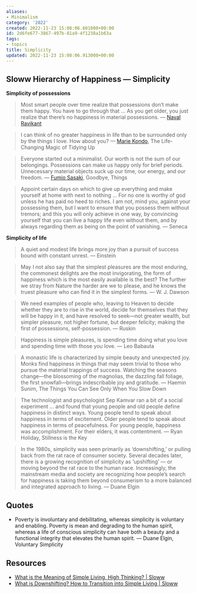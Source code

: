 ```yaml
---
aliases:
- Minimalism
category: '2022'
created: 2022-11-23 15:08:06.601000+00:00
id: 2d6fe677-3867-497b-81a9-4f1238a1b63a
tags:
- topics
title: Simplicity
updated: 2022-11-23 15:08:06.913000+00:00
---
```

   
## Sloww Hierarchy of Happiness — Simplicity   
   
**Simplicity of possessions**   
   
> Most smart people over time realize that possessions don’t make them happy. You have to go through that ... As you get older, you just realize that there’s no happiness in material possessions. — [Naval Ravikant](/not_created.md)   
   
> I can think of no greater happiness in life than to be surrounded only by the things I love. How about you? — [Marie Kondo](/not_created.md), The Life-Changing Magic of Tidying Up   
   
> Everyone started out a minimalist. Our worth is not the sum of our belongings. Possessions can make us happy only for brief periods. Unnecessary material objects suck up our time, our energy, and our freedom. — [Fumio Sasaki](/not_created.md), Goodbye, Things   
   
> Appoint certain days on which to give up everything and make yourself at home with next to nothing ... For no one is worthy of god unless he has paid no heed to riches. I am not, mind you, against your possessing them, but I want to ensure that you possess them without tremors; and this you will only achieve in one way, by convincing yourself that you can live a happy life even without them, and by always regarding them as being on the point of vanishing. — Seneca   
   
**Simplicity of life**   
   
> A quiet and modest life brings more joy than a pursuit of success bound with constant unrest. — Einstein   
   
> May I not also say that the simplest pleasures are the most enduring, the commonest delights are the most invigorating, the form of happiness which is the most easily available is the best? The further we stray from Nature the harder are we to please, and he knows the truest pleasure who can find it in the simplest forms. — W. J. Dawson   
   
> We need examples of people who, leaving to Heaven to decide whether they are to rise in the world, decide for themselves that they will be happy in it, and have resolved to seek—not greater wealth, but simpler pleasure, not higher fortune, but deeper felicity; making the first of possessions, self-possession. — Ruskin   
   
> Happiness is simple pleasures, is spending time doing what you love and spending time with those you love. — Leo Babauta   
   
> A monastic life is characterized by simple beauty and unexpected joy. Monks find happiness in things that may seem trivial to those who pursue the material trappings of success. Watching the seasons change—the blossoming of the magnolias, the dazzling fall foliage, the first snowfall—brings indescribable joy and gratitude. — Haemin Sunim, The Things You Can See Only When You Slow Down   
   
> The technologist and psychologist Sep Kamvar ran a bit of a social experiment ... and found that young people and old people define happiness in distinct ways. Young people tend to speak about happiness in terms of excitement. Older people tend to speak about happiness in terms of peacefulness. For young people, happiness was accomplishment. For their elders, it was contentment. — Ryan Holiday, Stillness is the Key   
   
> In the 1980s, simplicity was seen primarily as ‘downshifting,’ or pulling back from the rat race of consumer society. Several decades later, there is a growing recognition of simplicity as ‘upshifting’ — or moving beyond the rat race to the human race. Increasingly, the mainstream media and society are recognizing how people’s search for happiness is taking them beyond consumerism to a more balanced and integrated approach to living. — Duane Elgin   
   
## Quotes   
   
   
- Poverty is involuntary and debilitating, whereas simplicity is voluntary and enabling. Poverty is mean and degrading to the human spirit, whereas a life of conscious simplicity can have both a beauty and a functional integrity that elevates the human spirit. — Duane Elgin, Voluntary Simplicity   
   
## Resources   
   
   
- [What is the Meaning of Simple Living, High Thinking? | Sloww](https://www.sloww.co/simple-living-high-thinking/)   
- [What is Downshifting? How to Transition into Simple Living | Sloww](https://www.sloww.co/downshifting-simple-living/)